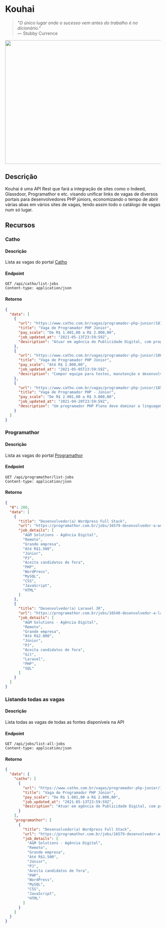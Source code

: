 # Kouhai
> _"O único lugar onde o sucesso vem antes do trabalho é no dicionário."_
<br> — Stubby Currence

<!-- img -->
<p>
  <img src="https://media.giphy.com/media/l0Iybn1vpbUzeqkqQ/source.gif" align="center" width="600" height="400"/>
</p>
<!-- Img -->

## Descrição

Kouhai é uma API Rest que fará a integração de sites como o Indeed, Glassdoor, Programathor e etc. visando unificar links de vagas de diversos portais para desenvolvedores PHP júniors, economizando o tempo de abrir várias abas em vários sites de vagas, tendo assim todo o catálogo de vagas num só lugar. 

## Recursos

### Catho

#### Descrição

Lista as vagas do portal [Catho](https://www.catho.com.br/)

#### Endpoint
```http
GET /api/catho/list-jobs
Content-type: application/json
```

#### Retorno

```json
{
  "data": [
    {
      "url": "https://www.catho.com.br/vagas/programador-php-junior/18192636",
      "title": "Vaga de Programador PHP Júnior",
      "pay_scale": "De R$ 1.001,00 a R$ 2.000,00",
      "job_updated_at": "2021-05-13T23:59:59Z",
      "description": "Atuar em agência de Publicidade Digital, com programação PHP framework Laravel."
    },
    {
      "url": "https://www.catho.com.br/vagas/programador-php-junior/18615983",
      "title": "Vaga de Programador PHP Júnior",
      "pay_scale": "Até R$ 1.000,00",
      "job_updated_at": "2021-05-05T23:59:59Z",
      "description": "Compor equipe para testes, manutenção e desenvolvimento da aplicação. Desenvolver em PHP orientado a objeto HTML, CSS, Jvascript, SQL e GIT para versionamento. Formado ou…"
    },
    {
      "url": "https://www.catho.com.br/vagas/programador-php-junior/18546803",
      "title": "Vaga de Programador PHP - Júnior",
      "pay_scale": "De R$ 2.001,00 a R$ 3.000,00",
      "job_updated_at": "2021-04-20T23:59:59Z",
      "description": "Um programador PHP Pleno deve dominar a linguagem de programação PHP, deve ter um nível intermediário de programação JavaScript, e noções básicas de HTML e CSS. Deve também ter…"
    }
  ]
}
```
### Programathor

#### Descrição

Lista as vagas do portal [Programathor](https://programathor.com.br/)

#### Endpoint
```http
GET /api/programathor/list-jobs
Content-type: application/json
```
#### Retorno
```json
{
  "0": 200,
  "data": [
    {
      "title": "Desenvolvedor(a) Wordpress Full Stack",
      "url": "https://programathor.com.br/jobs/16579-desenvolvedor-a-wordpress-full-stack",
      "job_details": [
        "A&M Solutions - Agência Digital",
        "Remoto",
        "Grande empresa",
        "Até R$1.500",
        "Júnior",
        "PJ",
        "Aceita candidatos de fora",
        "PHP",
        "WordPress",
        "MySQL",
        "CSS",
        "JavaScript",
        "HTML"
      ]
    },
    {
      "title": "Desenvolvedor(a) Laravel JR",
      "url": "https://programathor.com.br/jobs/16540-desenvolvedor-a-laravel-jr",
      "job_details": [
        "A&M Solutions - Agência Digital",
        "Remoto",
        "Grande empresa",
        "Até R$2.000",
        "Júnior",
        "PJ",
        "Aceita candidatos de fora",
        "Git",
        "Laravel",
        "PHP",
        "SQL"
      ]
    }
  ]
}
```

### Listando todas as vagas

#### Descrição

Lista todas as vagas de todas as fontes disponíveis na API

#### Endpoint
```http
GET /api/jobs/list-all-jobs
Content-type: application/json
```
#### Retorno
```json
{
  "data": {
    "catho": [
      {
        "url": "https://www.catho.com.br/vagas/programador-php-junior/18192636",
        "title": "Vaga de Programador PHP Júnior",
        "pay_scale": "De R$ 1.001,00 a R$ 2.000,00",
        "job_updated_at": "2021-05-13T23:59:59Z",
        "description": "Atuar em agência de Publicidade Digital, com programação PHP framework Laravel."
      }
    ],
    "programathor": [
      {
        "title": "Desenvolvedor(a) Wordpress Full Stack",
        "url": "https://programathor.com.br/jobs/16579-desenvolvedor-a-wordpress-full-stack",
        "job_details": [
          "A&M Solutions - Agência Digital",
          "Remoto",
          "Grande empresa",
          "Até R$1.500",
          "Júnior",
          "PJ",
          "Aceita candidatos de fora",
          "PHP",
          "WordPress",
          "MySQL",
          "CSS",
          "JavaScript",
          "HTML"
        ]
      }
    ]
  }
}
```

